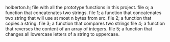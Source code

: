 holberton.h; file with all the prototype functions in this project.
file o; a function that concatenates two strings.
file 1;  a function that concatenates two string that will use at most n bytes from src.
file 2;  a function that copies a string.
file 3; a function that compares two strings
file 4; a function that reverses the content of an array of integers.
file 5; a function that changes all lowercase letters of a string to uppercase.
